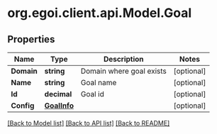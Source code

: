 
# org.egoi.client.api.Model.Goal

## Properties

Name | Type | Description | Notes
------------ | ------------- | ------------- | -------------
**Domain** | **string** | Domain where goal exists | [optional] 
**Name** | **string** | Goal name | [optional] 
**Id** | **decimal** | Goal id | [optional] 
**Config** | [**GoalInfo**](GoalInfo.md) |  | [optional] 

[[Back to Model list]](../README.md#documentation-for-models)
[[Back to API list]](../README.md#documentation-for-api-endpoints)
[[Back to README]](../README.md)

